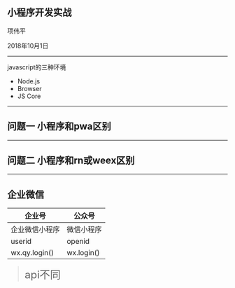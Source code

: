 ## 小程序开发实战

项伟平

2018年10月1日

----




javascript的三种环境
- Node.js
- Browser
- JS Core

----


## 问题一 小程序和pwa区别

----

## 问题二 小程序和rn或weex区别

----



## 企业微信


企业号 | 公众号
---- | ----
企业微信小程序 | 微信小程序
userid | openid
wx.qy.login()| wx.login()

><font size=5>api不同</font>